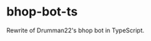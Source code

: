 # bhop-bot-ts
Rewrite of Drumman22's bhop bot in TypeScript.

<!---
drumman22, liquidwater0 was here
-->
